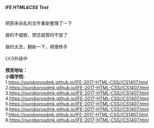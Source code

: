 <strong><em>IFE HTML&CSS Test</em></strong>

<br />把原来杂乱的文件重新整理了一下
<br />
<br />做的不细致，预览就暂时不放了
<br />
<br />做的太丑，翻新一下，顺便练手
<br />
<br />LV.0升级中
<br />
<br /><b>预览地址：</b>
<br /><b>小薇学院:</b>
<br />1.https://ouroborosdmk.github.io/IFE-2017-HTML-CSS//CS1407.html
<br />2.https://ouroborosdmk.github.io/IFE-2017-HTML-CSS//CS1407.html
<br />3.https://ouroborosdmk.github.io/IFE-2017-HTML-CSS//CS1407.html
<br />4.https://ouroborosdmk.github.io/IFE-2017-HTML-CSS//CS1407.html
<br />5.https://ouroborosdmk.github.io/IFE-2017-HTML-CSS//CS1407.html
<br />6.https://ouroborosdmk.github.io/IFE-2017-HTML-CSS//CS1407.html
<br />7.https://ouroborosdmk.github.io/IFE-2017-HTML-CSS//CS1407.html
<br />8.https://ouroborosdmk.github.io/IFE-2017-HTML-CSS//CS1407.html
